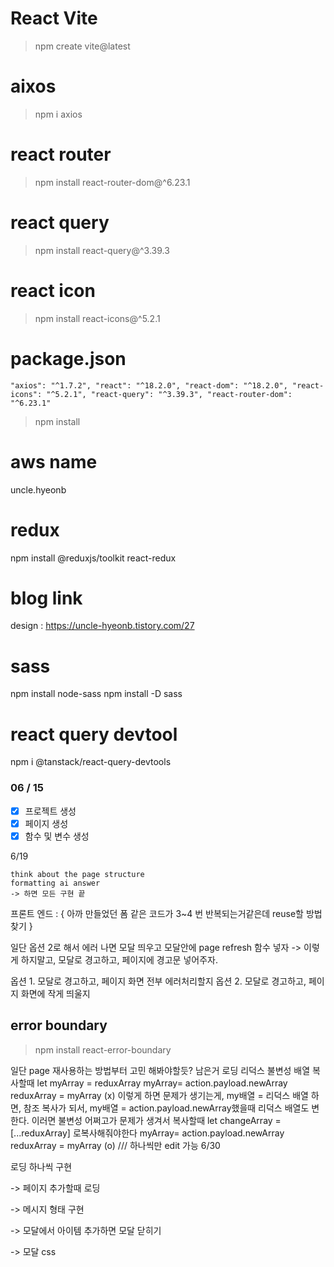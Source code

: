 # React Vite

> npm create vite@latest

# aixos

> npm i axios

# react router

> npm install react-router-dom@^6.23.1

# react query

> npm install react-query@^3.39.3

# react icon

> npm install react-icons@^5.2.1

# package.json

`"axios": "^1.7.2",
"react": "^18.2.0",
"react-dom": "^18.2.0",
"react-icons": "^5.2.1",
"react-query": "^3.39.3",
"react-router-dom": "^6.23.1"`

> npm install

# aws name

uncle.hyeonb

# redux

npm install @reduxjs/toolkit react-redux

# blog link

design : https://uncle-hyeonb.tistory.com/27

# sass

npm install node-sass
npm install -D sass

# react query devtool

npm i @tanstack/react-query-devtools

### 06 / 15

-   [x] 프로젝트 생성
-   [x] 페이지 생성
-   [x] 함수 및 변수 생성

6/19

    think about the page structure
    formatting ai answer
    -> 하면 모든 구현 끝

프론트 엔드 : {
아까 만들었던 폼 같은 코드가 3~4 번 반복되는거같은데 reuse할 방법 찾기
}

일단 옵션 2로 해서 에러 나면 모달 띄우고 모달안에 page refresh 함수 넣자 -> 이렇게 하지말고, 모달로 경고하고, 페이지에 경고문 넣어주자.

옵션 1. 모달로 경고하고, 페이지 화면 전부 에러처리할지
옵션 2. 모달로 경고하고, 페이지 화면에 작게 띄울지

## error boundary

> npm install react-error-boundary

일단 page 재사용하는 방법부터 고민 해봐야할듯?
남은거
로딩
리덕스 불변성
배열 복사할때
let myArray = reduxArray
myArray= action.payload.newArray
reduxArray = myArray
(x)
이렇게 하면 문제가 생기는게, my배열 = 리덕스 배열 하면, 참조 복사가 되서, my배열 = action.payload.newArray했을때 리덕스 배열도 변한다. 이러면 불변성 어쩌고가 문제가 생겨서
복사할때
let changeArray = [...reduxArray] 로복사해줘야한다
myArray= action.payload.newArray
reduxArray = myArray
(o)
/// 하나씩만 edit 가능
6/30

로딩 하나씩 구현

-> 페이지 추가할때 로딩

-> 메시지 형태 구현

-> 모달에서 아이템 추가하면 모달 닫히기

-> 모달 css
